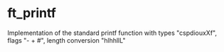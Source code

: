 # ft_printf

Implementation of the standard printf function with types "cspdiouxXf", flags "- + #", length conversion "hlhhllL"
